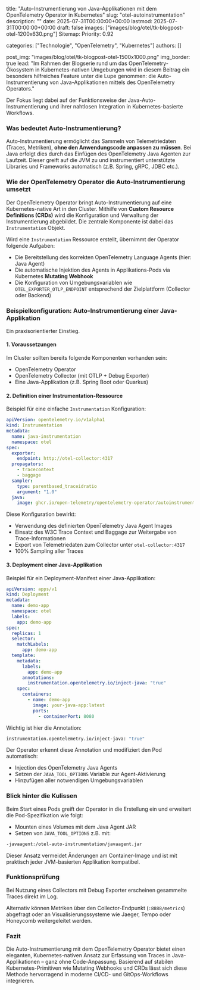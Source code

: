 title: "Auto-Instrumentierung von Java-Applikationen mit dem OpenTelemetry Operator in Kubernetes"
slug: "otel-autoinstrumentation"
description: ""
date: 2025-07-31T00:00:00+00:00
lastmod: 2025-07-31T00:00:00+00:00
draft: false
images: ["images/blog/otel/tk-blogpost-otel-1200x630.png"]
Sitemap:
Priority: 0.92

categories: ["Technologie", "OpenTelemetry", "Kubernetes"]
authors: []

post_img: "images/blog/otel/tk-blogpost-otel-1500x1000.png"
img_border: true
lead: "Im Rahmen der Blogserie rund um das OpenTelemetry-Ökosystem in Kubernetes-nativen Umgebungen wird in diesem Beitrag ein besonders hilfreiches Feature unter die Lupe genommen: die Auto-Instrumentierung von Java-Applikationen mittels des OpenTelemetry Operators."

Der Fokus liegt dabei auf der Funktionsweise der Java-Auto-Instrumentierung und ihrer nahtlosen Integration in Kubernetes-basierte Workflows.

### Was bedeutet Auto-Instrumentierung?

Auto-Instrumentierung ermöglicht das Sammeln von Telemetriedaten (Traces, Metriken), **ohne den Anwendungscode anpassen zu müssen**. Bei Java erfolgt dies durch das Einfügen des OpenTelemetry Java Agenten zur Laufzeit. Dieser greift auf die JVM zu und instrumentiert unterstützte Libraries und Frameworks automatisch (z.B. Spring, gRPC, JDBC etc.).

### Wie der OpenTelemetry Operator die Auto-Instrumentierung umsetzt

Der OpenTelemetry Operator bringt Auto-Instrumentierung auf eine Kubernetes-native Art in den Cluster. Mithilfe von **Custom Resource Definitions (CRDs)** wird die Konfiguration und Verwaltung der Instrumentierung abgebildet. Die zentrale Komponente ist dabei das `Instrumentation` Objekt.

Wird eine `Instrumentation` Ressource erstellt, übernimmt der Operator folgende Aufgaben:

* Die Bereitstellung des korrekten OpenTelemetry Language Agents (hier: Java Agent)
* Die automatische Injektion des Agents in Applikations-Pods via Kubernetes **Mutating Webhook**
* Die Konfiguration von Umgebungsvariablen wie `OTEL_EXPORTER_OTLP_ENDPOINT` entsprechend der Zielplattform (Collector oder Backend)

### Beispielkonfiguration: Auto-Instrumentierung einer Java-Applikation

Ein praxisorientierter Einstieg.

#### 1. Voraussetzungen

Im Cluster sollten bereits folgende Komponenten vorhanden sein:

* OpenTelemetry Operator
* OpenTelemetry Collector (mit OTLP + Debug Exporter)
* Eine Java-Applikation (z.B. Spring Boot oder Quarkus)

#### 2. Definition einer Instrumentation-Ressource

Beispiel für eine einfache `Instrumentation` Konfiguration:

```yaml
apiVersion: opentelemetry.io/v1alpha1
kind: Instrumentation
metadata:
  name: java-instrumentation
  namespace: otel
spec:
  exporter:
    endpoint: http://otel-collector:4317
  propagators:
    - tracecontext
    - baggage
  sampler:
    type: parentbased_traceidratio
    argument: "1.0"
  java:
    image: ghcr.io/open-telemetry/opentelemetry-operator/autoinstrumentation-java:latest
```

Diese Konfiguration bewirkt:

* Verwendung des definierten OpenTelemetry Java Agent Images
* Einsatz des W3C Trace Context und Baggage zur Weitergabe von Trace-Informationen
* Export von Telemetriedaten zum Collector unter `otel-collector:4317`
* 100% Sampling aller Traces

#### 3. Deployment einer Java-Applikation

Beispiel für ein Deployment-Manifest einer Java-Applikation:

```yaml
apiVersion: apps/v1
kind: Deployment
metadata:
  name: demo-app
  namespace: otel
  labels:
    app: demo-app
spec:
  replicas: 1
  selector:
    matchLabels:
      app: demo-app
  template:
    metadata:
      labels:
        app: demo-app
      annotations:
        instrumentation.opentelemetry.io/inject-java: "true"
    spec:
      containers:
        - name: demo-app
          image: your-java-app:latest
          ports:
            - containerPort: 8080
```

Wichtig ist hier die Annotation:

```sh
instrumentation.opentelemetry.io/inject-java: "true"
```

Der Operator erkennt diese Annotation und modifiziert den Pod automatisch:

* Injection des OpenTelemetry Java Agents
* Setzen der `JAVA_TOOL_OPTIONS` Variable zur Agent-Aktivierung
* Hinzufügen aller notwendigen Umgebungsvariablen

### Blick hinter die Kulissen

Beim Start eines Pods greift der Operator in die Erstellung ein und erweitert die Pod-Spezifikation wie folgt:

* Mounten eines Volumes mit dem Java Agent JAR
* Setzen von `JAVA_TOOL_OPTIONS` z.B. mit:

```sh
-javaagent:/otel-auto-instrumentation/javaagent.jar
```

Dieser Ansatz vermeidet Änderungen am Container-Image und ist mit praktisch jeder JVM-basierten Applikation kompatibel.

### Funktionsprüfung

Bei Nutzung eines Collectors mit Debug Exporter erscheinen gesammelte Traces direkt im Log.

Alternativ können Metriken über den Collector-Endpunkt (`:8888/metrics`) abgefragt oder an Visualisierungssysteme wie Jaeger, Tempo oder Honeycomb weitergeleitet werden.

### Fazit

Die Auto-Instrumentierung mit dem OpenTelemetry Operator bietet einen eleganten, Kubernetes-nativen Ansatz zur Erfassung von Traces in Java-Applikationen – ganz ohne Code-Anpassung. Basierend auf stabilen Kubernetes-Primitiven wie Mutating Webhooks und CRDs lässt sich diese Methode hervorragend in moderne CI/CD- und GitOps-Workflows integrieren.
